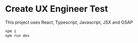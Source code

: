 # Create UX Engineer Test

This project uses React, Typescript, Javascript, JSX and GSAP

```js
npm i
npm run dev
```
